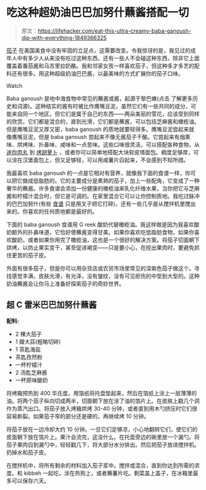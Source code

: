 # 吃这种超奶油巴巴加努什蘸酱搭配一切

> 原文：<https://lifehacker.com/eat-this-ultra-creamy-baba-ganoush-dip-with-everything-1849366325>

[茄子](https://lifehacker.com/you-ve-breaded-an-eggplant-for-the-last-time-1847910151) 在美国美食中没有牢固的立足点，这需要改变。令我惊讶的是，我见过的成年人中有多少人从来没有吃过这种东西，还有一些人不会碰这种东西，除非它上面覆盖着番茄酱和马苏里拉奶酪。我和邻家女孩一样喜欢茄子，但这种多才多艺的配料还有很多。用这种超级奶油巴巴酱，以最美味的方式扩展你的茄子口味。

Watch

Baba ganoush 是地中海食物中常见的蘸酱或酱，起源于黎巴嫩(点击 了解更多历史和词源)。这种结实的酱有时被比作鹰嘴豆泥，虽然它们有一些共同的成分，可能来自同一个地区，但它们是属于自己的东西——两朵美丽的雪花，应该受到同样的欣赏。它们都是混合的，直到光滑，它们都是蘸酱，可以包括芝麻酱和橄榄油。但是鹰嘴豆泥又厚又密，baba ganoush 的质地就要轻得多。鹰嘴豆泥尝起来就像鹰嘴豆泥，但是 baba ganoush 尝起来不像无酱茄子干酪。它尝起来有烟熏味、烘烤味、扑鼻味、咸味和一点苦味。这些口味很灵活，可以搭配各种食物，从 [迷你肉丸](https://lifehacker.com/you-are-not-eating-enough-mini-meatballs-1849318923) 到 [烤胡萝卜](https://lifehacker.com/youre-a-fool-if-you-dont-grill-carrots-1835812940) ，或者你可以简单地搭配大块软皮塔面包。稠度足够厚，可以涂在汉堡面包上，但又足够轻，可以用咸薯片舀起来，不会感到不知所措。

我最喜欢 baba ganoush 的一点是它相对有营养，就像我下面的食谱一样，你可以把它做成低脂肪的。它的主要成分是煮熟的茄子，加上一些配角，它变成了一种奢华的蘸酱。许多食谱会添加一份健康的橄榄油来乳化纤维水果，当你把它与芝麻酱和柠檬汁混合时，但它是可调的。在家里混合它可以让你控制质地。我吃过脉冲的巴巴加努什(有些 [食谱](https://www.inspiredtaste.net/24825/baba-ganoush-recipe-roasted-eggplant-dip/#itr-recipe-24825) 只是用叉子把它打碎)，还有一些几乎是从搅拌机里搅出来的。你喜欢的任何质地都是最好的。

下面的 baba ganoush 食谱用 G reek 酸奶代替橄榄油。我这样做是因为我喜欢酸奶额外的扑鼻味道，它恰好使蘸酱变得甘美。如果你喜欢吃低脂肪食物，如果你喜欢酸奶，或者如果你用完了橄榄油，这也是一个很好的解决方案。将茄子切面朝下烘烤，以防止果实变干，甚至促进褐变——只是要小心，在挖出果肉时，要避免抓住更苦的茄子皮。

外面有很多茄子，但是你可以用杂货店或农贸市场里常见的深紫色茄子做这个。寻找感觉丰满，皮肤光滑，有光泽，没有皱纹，没有可见瘀伤的中型到大型的。这种奶油蘸酱会让你马上准备好探索茄子的奇妙世界。

## 超 C 雷米巴巴加努什蘸酱

**配料:**

*   2 棵大茄子
*   1 瓣大蒜(粗略切碎)
*   1 茶匙海盐
*   茶匙孜然粉
*   一杯柠檬汁
*   2 汤匙芝麻酱
*   一杯原味酸奶

将烤箱预热到 400 华氏度。用箔纸将托盘垫起来，然后在箔纸上涂上一层薄薄的油。将两个茄子纵向切成两半，切面朝下放在涂了油的箔片上。在皮肤上戳几个洞作为蒸汽出口。将茄子放入烤箱烘烤 30-40 分钟，或者直到用木勺挤压时它们很容易断裂。如果茄子窄的部分还是硬的，再继续烤 10 分钟。

将茄子放在一边冷却大约 10 分钟。一旦它们足够凉，小心地翻转它们，使它们的皮面朝下放在箔片上。果汁会流完，这没什么。在托盘旁边的碗里放一个漏勺。将茄子果肉舀到漏勺中，轻轻戳几下，将大部分水分排出。然后把茄子放进搅拌机。扔掉水和茄子皮。

在搅拌机中，将所有剩余的材料加入茄子浆中。搅拌或混合，直到你达到所需的浓度。和 kibbeh 一起吃，涂在热狗上，或者蘸薯片吃。剩菜盖上盖子，在冰箱里最多可以保存六天。